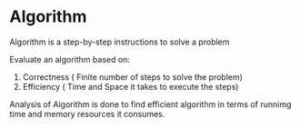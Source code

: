 # Algorithm
Algorithm is a step-by-step instructions to solve a problem

Evaluate an algorithm based on:
1. Correctness ( Finite number of steps to solve the problem)
2. Efficiency ( Time and Space it takes to execute the steps)

Analysis of Algorithm is done to find efficient algorithm in terms of runnimg time and memory resources it consumes.

